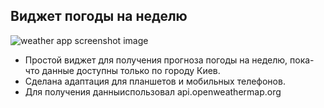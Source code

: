 ## Виджет погоды на неделю
![weather app screenshot image](https://imgur.com/CxneSk0)
* Простой виджет для получения прогноза погоды на неделю, пока-что данные доступны только по городу Киев.
* Сделана адаптация для планшетов и мобильных телефонов.
* Для получения данныиспользовал api.openweathermap.org